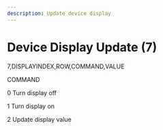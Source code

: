 ```yaml
---
description: Update device display
---
```


# Device Display Update (7)

7,DISPLAYINDEX,ROW,COMMAND,VALUE

COMMAND

0 Turn display off

1 Turn display on

2 Update display value
